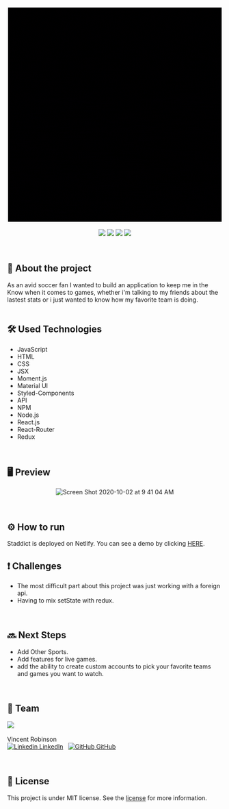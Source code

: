 <p align="center">
<img  alt="Screen Shot 2020-10-02 at 9 41 04 AM" src="/public/img/STADDICT.gif"></p>
<p align="center">
<img src="https://img.shields.io/github/issues/Varobinson/staddict"> <img src="https://img.shields.io/github/forks/Varobinson/staddict"> <img src="https://img.shields.io/github/stars/Varobinson/staddict"> <img src="https://img.shields.io/github/license/Varobinson/staddict"></p>

<br>


## :book: About the project
As an avid soccer fan I wanted to build an application to keep me in the Know when it comes to games, whether i'm talking to my friends about the lastest stats or i just wanted to know how my favorite team is doing.   
<br>


## :hammer_and_wrench: Used Technologies 
* JavaScript
* HTML
* CSS
* JSX
* Moment.js
* Material UI
* Styled-Components
* API
* NPM
* Node.js
* React.js
* React-Router
* Redux
<br>


## 🖥 Preview
<p align="center">
<img  alt="Screen Shot 2020-10-02 at 9 41 04 AM" src="/public/img/staddict-demo.gif"></p>
<p align="center">
<br>


## ⚙ How to run 
Staddict is deployed on Netlify. You can see a demo by clicking [HERE](https://staddict.netlify.app/).
<br>

## :heavy_exclamation_mark: Challenges
* The most difficult part about this project was just working with a foreign api.
* Having to mix setState with redux.
<br>


## :soon: Next Steps
<!-- * ~~Give the user the ability to upload their own profile photo.~~:white_check_mark: -->
* Add Other Sports.
* Add features for live games.
* add the ability to create custom accounts to pick your favorite teams and games you want to watch.
<br>


## :busts_in_silhouette: Team
<td <a href="https://github.com/Varobinson">
  <img width="200" src="https://avatars3.githubusercontent.com/u/59773500?s=460&u=5e9b971c994028ab7b7af61025fa5ac4bf06b29d&v=4">
</a>

Vincent Robinson <br>
[![Linkedin](https://i.stack.imgur.com/gVE0j.png) LinkedIn](https://www.linkedin.com/in/vincentarobinson/)
&nbsp;
[![GitHub](https://i.stack.imgur.com/tskMh.png) GitHub](https://github.com/Varobinson)</td>

  </tr>
</table>


<br>

## :page_with_curl: License
This project is under MIT license. See the [license](https://opensource.org/licenses/MIT) for more information.
<br /> 
